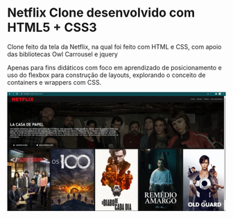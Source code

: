 # Netflix Clone desenvolvido com HTML5 + CSS3

Clone feito da tela da Netflix, na qual foi feito com HTML e CSS, com apoio das bibliotecas Owl Carrousel e jquery

Apenas para fins didáticos com foco em aprendizado de posicionamento e uso do flexbox para construção de layouts, explorando o conceito de containers e wrappers com CSS.


![Netflix Design](https://github.com/guilherme25alves/dio-netflix-clone/blob/master/img/netflix-clone.png?raw=true)